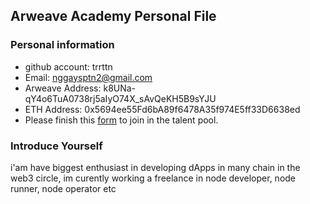 ## Arweave Academy Personal File

### Personal information

- github account: trrttn
- Email: nggaysptn2@gmail.com
- Arweave Address: k8UNa-qY4o6TuA0738rj5aIyO74X_sAvQeKH5B9sYJU
- ETH Address: 0x5694ee55Fd6bA89f6478A35f974E5ff33D6638ed
- Please finish this [form](https://docs.google.com/forms/d/e/1FAIpQLSfWA5fIIcBgmRppm3jNz5vmf9Mai_QMVil-2pO4r7YKn_Zhtw/viewform?usp=sf_link) to join in the talent pool.

### Introduce Yourself
 i'am have biggest enthusiast in developing dApps in many chain in the web3 circle, im curently working a freelance in node developer, node runner, node operator etc
